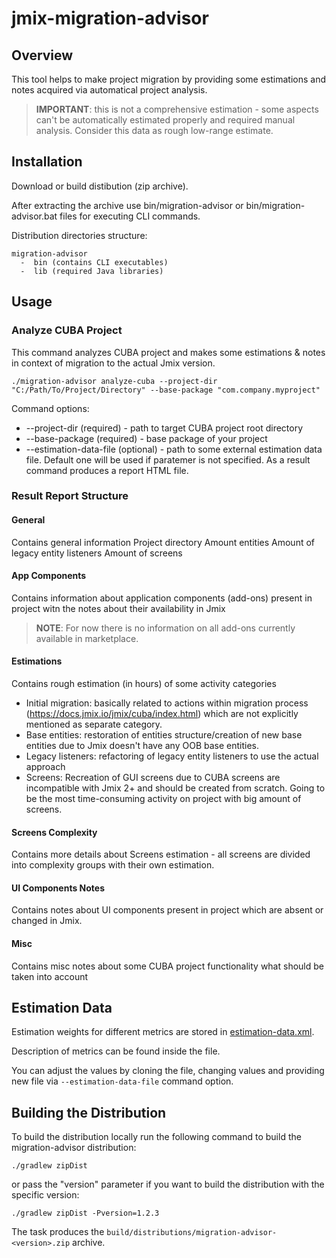 # jmix-migration-advisor
## Overview
This tool helps to make project migration by providing some estimations and notes acquired via automatical project analysis.
> **IMPORTANT**: this is not a comprehensive estimation - some aspects can't be automatically estimated properly and required manual analysis.
> Consider this data as rough low-range estimate.

## Installation
Download or build distibution (zip archive).

After extracting the archive use bin/migration-advisor or bin/migration-advisor.bat files for executing CLI commands.

Distribution directories structure:
```
migration-advisor
  -  bin (contains CLI executables)
  -  lib (required Java libraries)
```

## Usage
### Analyze CUBA Project
This command analyzes CUBA project and makes some estimations & notes in context of migration to the actual Jmix version.
```
./migration-advisor analyze-cuba --project-dir "C:/Path/To/Project/Directory" --base-package "com.company.myproject"
```
Command options:
* --project-dir (required) - path to target CUBA project root directory
* --base-package (required) - base package of your project
* --estimation-data-file (optional) - path to some external estimation data file. Default one will be used if paratemer is not specified. 
As a result command produces a report HTML file.

### Result Report Structure
#### General
Contains general information
Project directory
Amount entities
Amount of legacy entity listeners
Amount of screens
#### App Components
Contains information about application components (add-ons) present in project witn the notes about their availability in Jmix
> **NOTE**: For now there is no information on all add-ons currently available in marketplace.

#### Estimations
Contains rough estimation (in hours) of some activity categories
* Initial migration: basically related to actions within migration process (https://docs.jmix.io/jmix/cuba/index.html) which are not explicitly mentioned as separate category.
* Base entities: restoration of entities structure/creation of new base entities due to Jmix doesn't have any OOB base entities.
* Legacy listeners: refactoring of legacy entity listeners to use the actual approach
* Screens: Recreation of GUI screens due to CUBA screens are incompatible with Jmix 2+ and should be created from scratch. Going to be the most time-consuming activity on project with big amount of screens.

#### Screens Complexity
Contains more details about Screens estimation - all screens are divided into complexity groups with their own estimation.

#### UI Components Notes
Contains notes about UI components present in project which are absent or changed in Jmix.

#### Misc
Contains misc notes about some CUBA project functionality what should be taken into account

## Estimation Data
Estimation weights for different metrics are stored in [estimation-data.xml](src/main/resources/estimation/estimation-data.xml). 

Description of metrics can be found inside the file.

You can adjust the values by cloning the file, changing values and providing new file via `--estimation-data-file` command option.

## Building the Distribution
To build the distribution locally run the following command to build the migration-advisor distribution:
```
./gradlew zipDist
```
or pass the "version" parameter if you want to build the distribution with the specific version:
```
./gradlew zipDist -Pversion=1.2.3
```

The task produces the `build/distributions/migration-advisor-<version>.zip` archive.
